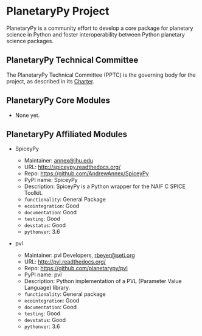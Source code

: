 # PlanetaryPy Project

PlanetaryPy is a community effort to develop a core package
for planetary science in Python and foster interoperability between
Python planetary science packages.


## PlanetaryPy Technical Committee

The PlanetaryPy Technical Committee (PPTC) is the governing body for
the project, as described in its [Charter](Charter.md).


## PlanetaryPy Core Modules

* None yet.

## PlanetaryPy Affiliated Modules

* SpiceyPy
  - Maintainer: annex@jhu.edu
  - URL: http://spiceypy.readthedocs.org/
  - Repo: https://github.com/AndrewAnnex/SpiceyPy
  - PyPI name: SpiceyPy
  - Description: SpiceyPy is a Python wrapper for the NAIF C SPICE Toolkit.
  - `functionality`: General Package
  - `ecointegration`: Good
  - `documentation`: Good
  - `testing`: Good
  - `devstatus`: Good
  - `pythonver`: 3.6

* pvl
  - Maintainer: pvl Developers, rbeyer@seti.org
  - URL: http://pvl.readthedocs.org/
  - Repo: https://github.com/planetarypy/pvl
  - PyPI name: pvl
  - Description: Python implementation of a PVL (Parameter Value Language) library.
  - `functionality`: General package
  - `ecointegration`: Good
  - `documentation`: Good
  - `testing`: Good
  - `devstatus`: Good
  - `pythonver`: 3.6
